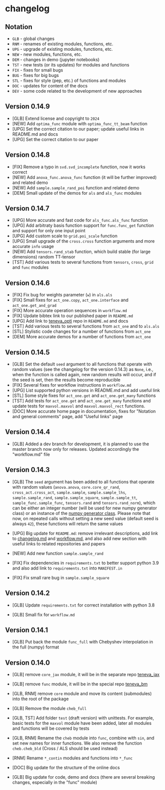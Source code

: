 # changelog


## Notation

- `GLB` - global changes
- `RNM` - renames of existing modules, functions, etc.
- `UPG` - upgrade of existing modules, functions, etc.
- `NEW` - new modules, functions, etc.
- `DEM` - changes in demo (jupyter notebooks)
- `TST` - new tests (or its updates) for modules and functions
- `FIX` - fixes for small bugs
- `BUG` - fixes for big bugs
- `STL` - fixes for style (pep, etc.) of functions and modules
- `DOC` - updates for content of the docs
- `DEV` - some code related to the development of new approaches


## Version 0.14.9

- [GLB] Extend license and copyright to `2024`
- [NEW] Add `optima_func` module with `optima_func_tt_beam` function
- [UPG] Set the correct citation to our paper; update useful links in README.md and docs
- [UPG] Set the correct citation to our paper


## Version 0.14.8

- [FIX] Remove a typo in `svd.svd_incomplete` function, now it works correct
- [NEW] Add `anova_func.anova_func` function (it will be further improved) and related demo
- [NEW] Add `sample.sample_rand_poi` function and related demo
- [DEM] Small update of the demos for `als` and `als_func` modules


## Version 0.14.7

- [UPG] More accurate and fast code for `als_func.als_func` function
- [UPG] Add arbitraty basis function support for `func.func_get` function and support for only one input point
- [UPG] Add custom scale to `grid.poi_scale` function
- [UPG] Small upgrade of the `cross.cross` function arguments and more accurate `info` usage
- [NEW] Add `tensors.rand_stab` function, which build stable (for large dimensions) random TT-tensor
- [TST] Add various tests to several functions from `tensors`, `cross`, `grid` and `func` modules


## Version 0.14.6

- [FIX] Fix bug for weights parameter (`w`) in `als.als`
- [FIX] Small fixes for `act_one.copy`, `act_one.interface` and `act_one.get_and_grad`
- [FIX] More accurate operation sequences in `workflow.md`
- [FIX] Update bibtex link to our published paper in `README.md`
- [UPG] Add link to [teneva_opti](https://github.com/AndreiChertkov/teneva_opti) repo in `README.md` and docs
- [TST] Add various tests to several functions from `act_one` and to `als.als`
- [STL] Stylistic code changes for a number of functions from `act_one`
- [DEM] More accurate demos for a number of functions from `act_one`


## Version 0.14.5

- [GLB] Set the default `seed` argument to all functions that operate with random values (see the changelog for the version 0.14.3) as `None`, i.e., when the function is called again, new random results will occur, and if the seed is set, then the results become reproducible
- [FIX] Several fixes for workflow instructions in `workflow.md`
- [UPG] List supported python versions in README.md and add useful link
- [STL] Some style fixes for `act_one.get` and `act_one.get_many` functions
- [TST] Add tests for `act_one.get` and `act_one.get_many` functions and update tests for `maxvol.maxvol` and `maxvol.maxvol_rect` functions.
- [DOC] More accurate home page in documentation, fixes for "Notation and general comments" page, add "Useful links" page


## Version 0.14.4

- [GLB] Added a dev branch for development, it is planned to use the master branch now only for releases. Updated accordingly the "workflow.md" file


## Version 0.14.3

- [GLB] The `seed` argument has been added to all functions that operate with random values (`anova.anova`, `core.core_qr_rand`, `cross_act.cross_act`, `sample.sample`, `sample.sample_lhs`, `sample.sample_rand`, `sample.sample_square`, `sample.sample_tt`, `sample_func.sample_func`, `tensors.rand` and `tensors.rand_norm`), which can be either an integer number (will be used for new numpy generator class) or an instance of the [numpy generator class](https://numpy.org/doc/stable/reference/random/generator.html). Please note that now, on repeated calls without setting a new seed value (default seed is always `42`), these functions will return the same values

- [UPG] Big update for `README.md`: remove irrelevant descriptions, add link to [changelog.md](https://github.com/AndreiChertkov/teneva/blob/master/changelog.md) and [workflow.md](https://github.com/AndreiChertkov/teneva/blob/master/workflow.md), and also add new section with useful links to related repositories and papers

- [NEW] Add new function `sample.sample_rand`

- [FIX] Fix dependencies in `requirements.txt` to better support python 3.9 and also add link to `requirements.txt` into `MANIFEST.in`

- [FIX] Fix small rare bug in `sample.sample_square`


## Version 0.14.2

- [GLB] Update `requirements.txt` for correct installation with python 3.8

- [GLB] Small fix for `workflow.md`


## Version 0.14.1

- [GLB] Put back the module `func_full` with Chebyshev interpolation in the full (numpy) format


## Version 0.14.0

- [GLB] remove `core_jax` module, it will be in the separate repo [teneva_jax](https://github.com/AndreiChertkov/teneva_jax)

- [GLB] remove `func` module, it will be in the special repo [teneva_bm](https://github.com/AndreiChertkov/teneva_bm)

- [GLB, RNM] remove `core` module and move its content (submodules) into the root of the package

- [GLB] Remove the module `cheb_full`

- [GLB, TST] Add folder `test` (draft version) with unittests. For example, basic tests for the `maxvol` module have been added, later all modules and functions will be covered by tests

- [GLB, RNM] Rename the `cheb` module into `func`, combine with `sin`, and set new names for inner functions. We also remove the function `cheb.cheb_bld` (Cross / ALS should be used instead)

- [RNM] Rename `*_contin` modules and functions into `*_func`

- [DOC] Big update for the structure of the online docs

- [GLB] Big update for code, demo and docs (there are several breaking changes, especially in the "func" module)
